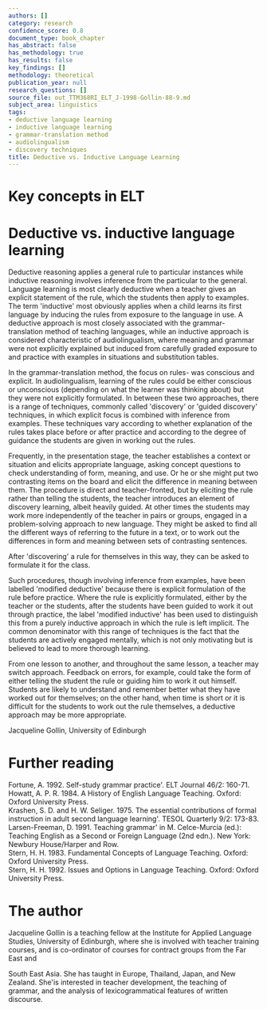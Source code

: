 ```yaml
---
authors: []
category: research
confidence_score: 0.8
document_type: book_chapter
has_abstract: false
has_methodology: true
has_results: false
key_findings: []
methodology: theoretical
publication_year: null
research_questions: []
source_file: out_TTM368RI_ELT_J-1998-Gollin-88-9.md
subject_area: linguistics
tags:
- deductive language learning
- inductive language learning
- grammar-translation method
- audiolingualism
- discovery techniques
title: Deductive vs. Inductive Language Learning
---
```


# Key concepts in ELT

# Deductive vs. inductive language learning

Deductive reasoning applies a general rule to particular instances while inductive reasoning involves inference from the particular to the general. Language learning is most clearly deductive when a teacher gives an explicit statement of the rule, which the students then apply to examples. The term 'inductive' most obviously applies when a child learns its first language by inducing the rules from exposure to the language in use. A deductive approach is most closely associated with the grammar-translation method of teaching languages, while an inductive approach is considered characteristic  of audiolingualism, where meaning and grammar were not explicitly explained but induced from carefully graded exposure to and practice with examples in situations and substitution tables.

In the grammar-translation method, the focus on rules- was conscious and explicit. In audiolingualism, learning of the rules could be either conscious or unconscious (depending on what the learner was thinking about) but they were not explicitly formulated. In between these two approaches, there is a range of techniques, commonly called 'discovery' or 'guided discovery' techniques, in which explicit focus is combined with inference from examples. These techniques vary according to whether explanation of the rules takes place before or after practice and according to the degree of guidance the students are given in working out the rules.

Frequently, in the presentation stage, the teacher establishes a context or situation and elicits appropriate language, asking concept questions to check understanding of form, meaning, and use. Or he or she might put two contrasting items on the board and elicit the difference in meaning between them. The procedure is direct and teacher-fronted, but by eliciting the rule rather than telling the students, the teacher introduces an element of discovery learning, albeit heavily guided. At other times the students may work more independently of the teacher in pairs or groups, engaged in a problem-solving approach to new language. They might be asked to find all the different ways of referring to the future in a text, or to work out the differences in form and meaning between sets of contrasting sentences.

After 'discovering' a rule for themselves in this way, they can be asked to formulate it for the class.

Such procedures, though involving inference from examples, have been labelled 'modified deductive' because there is explicit formulation of the rule before practice. Where the rule is explicitly formulated, either by the teacher or the students, after the students have been guided to work it out through practice, the label 'modified inductive' has been used to distinguish this from a purely inductive approach in which the rule is left implicit. The common denominator with this range of techniques is the fact that the students are actively engaged mentally, which is not only motivating but is believed to lead to more thorough learning.

From one lesson to another, and throughout the same lesson, a teacher may switch approach. Feedback on errors, for example, could take the form of either telling the student the rule or guiding him to work it out himself. Students are likely to understand and remember better what they have worked out for themselves; on the other hand, when time is short or it is difficult for the students to work out the rule themselves, a deductive approach may be more appropriate.

Jacqueline Gollin, University of Edinburgh

# Further reading

Fortune, A. 1992. Self-study grammar practice'. ELT Journal 46/2: 160-71.   
Howatt, A. P. R. 1984. A History of English Language Teaching. Oxford: Oxford University Press.   
Krashen, S. D. and H. W. Seliger. 1975. The essential contributions of formal instruction in adult second language learning'. TESOL Quarterly 9/2: 173-83.   
Larsen-Freeman, D. 1991. Teaching grammar' in M. Celce-Murcia (ed.): Teaching English as a Second or Foreign Language (2nd edn.). New York: Newbury House/Harper and Row.   
Stern, H. H. 1983. Fundamental Concepts of Language Teaching. Oxford: Oxford University Press.   
Stern, H. H. 1992. Issues and Options in Language Teaching. Oxford: Oxford University Press.

# The author

Jacqueline Gollin is a teaching fellow at the Institute for Applied Language Studies, University of Edinburgh, where she is involved with teacher training courses, and is co-ordinator of courses for contract groups from the Far East and

South East Asia. She has taught in Europe, Thailand, Japan, and New Zealand. She'is interested in teacher development, the teaching of grammar, and the analysis of lexicogrammatical features of written discourse.